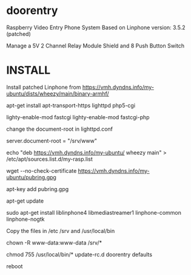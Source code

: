 doorentry
=========

Raspberry Video Entry Phone System
Based on Linphone version: 3.5.2 (patched)

Manage a 5V 2 Channel Relay Module Shield and 8 Push Button Switch

INSTALL
=======
Install patched Linphone from https://vmh.dyndns.info/my-ubuntu/dists/wheezy/main/binary-armhf/

apt-get install apt-transport-https lighttpd php5-cgi

lighty-enable-mod fastcgi
lighty-enable-mod fastcgi-php

change the document-root in lighttpd.conf

server.document-root        = "/srv/www"

echo "deb https://vmh.dyndns.info/my-ubuntu/ wheezy main" > /etc/apt/sources.list.d/my-rasp.list

wget --no-check-certificate https://vmh.dyndns.info/my-ubuntu/pubring.gpg

apt-key add pubring.gpg

apt-get update

sudo apt-get install liblinphone4 libmediastreamer1 linphone-common linphone-nogtk  

Copy the files in /etc /srv and /usr/local/bin

chown -R www-data:www-data /srv/*

chmod 755 /usr/local/bin/*
update-rc.d doorentry defaults

reboot


